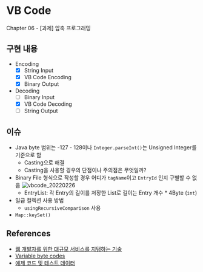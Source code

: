 # VB Code
Chapter 06 - [과제] 압축 프로그래밍

## 구현 내용
- Encoding
  - [x] String Input
  - [x] VB Code Encoding
  - [x] Binary Output
- Decoding
  - [ ] Binary Input
  - [x] VB Code Decoding
  - [ ] String Output
  
## 이슈
- Java byte 범위는 -127 - 128이나 `Integer.parseInt()`는 Unsigned Integer를 기준으로 함
  - Casting으로 해결
  - Casting을 사용할 경우의 단점이나 주의점은 무엇일까?
- Binary File 형식으로 작성할 경우 어디가 `tagName`이고 `EntryId` 인지 구별할 수 없음
  ![vbcode_20220226](https://user-images.githubusercontent.com/52024566/155847225-a5b7f22d-beab-457c-9e5c-d314e7ee1079.png)
  - EntryList: 각 Entry의 길이를 저장한 List로 길이는 Entry 개수 * 4Byte (`int`)
- 일급 컬렉션 사용 방법
  - `usingRecursiveComparison` 사용 
- `Map::keySet()`

## References
- [웹 개발자를 위한 대규모 서비스를 지탱하는 기술](http://www.kyobobook.co.kr/product/detailViewKor.laf?mallGb=KOR&ejkGb=KOR&barcode=9788994506128)
- [Variable byte codes](https://nlp.stanford.edu/IR-book/html/htmledition/variable-byte-codes-1.html)
- [예제 코드 및 테스트 데이터](https://gihyo.jp/book/2010/978-4-7741-4307-1/support)
